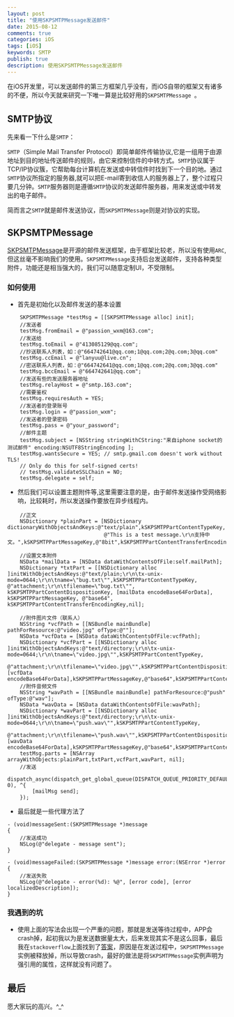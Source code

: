 ```yaml
---
layout: post
title: "使用SKPSMTPMessage发送邮件"
date: 2015-08-12
comments: true
categories: iOS
tags: [iOS]
keywords: SMTP
publish: true
description: 使用SKPSMTPMessage发送邮件
---
```

在iOS开发里，可以发送邮件的第三方框架几乎没有，而iOS自带的框架又有诸多的不便，所以今天就来研究一下唯一算是比较好用的`SKPSMTPMessage `。

## SMTP协议
先来看一下什么是`SMTP`：

`SMTP`（Simple Mail Transfer Protocol）即简单邮件传输协议,它是一组用于由源地址到目的地址传送邮件的规则，由它来控制信件的中转方式。`SMTP`协议属于TCP/IP协议簇，它帮助每台计算机在发送或中转信件时找到下一个目的地。通过`SMTP`协议所指定的服务器,就可以把E-mail寄到收信人的服务器上了，整个过程只要几分钟。`SMTP`服务器则是遵循`SMTP`协议的发送邮件服务器，用来发送或中转发出的电子邮件。
	
简而言之`SMTP`就是邮件发送协议，而`SKPSMTPMessage`则是对协议的实现。
## SKPSMTPMessage
[SKPSMTPMessage](https://github.com/jetseven/skpsmtpmessage)是开源的邮件发送框架，由于框架比较老，所以没有使用`ARC`,但这丝毫不影响我们的使用。`SKPSMTPMessage`支持后台发送邮件，支持各种类型附件，功能还是相当强大的，我们可以随意定制UI，不受限制。
### 如何使用

* 首先是初始化以及邮件发送的基本设置

```
	SKPSMTPMessage *testMsg = [[SKPSMTPMessage alloc] init];
    //发送者
    testMsg.fromEmail = @"passion_wxm@163.com";
    //发送给
    testMsg.toEmail = @"413085129@qq.com";
    //抄送联系人列表，如：@"664742641@qq.com;1@qq.com;2@q.com;3@qq.com"
    testMsg.ccEmail = @"lanyuu@live.cn";
    //密送联系人列表，如：@"664742641@qq.com;1@qq.com;2@q.com;3@qq.com"
    testMsg.bccEmail = @"664742641@qq.com";
    //发送有些的发送服务器地址
    testMsg.relayHost = @"smtp.163.com";
    //需要鉴权
    testMsg.requiresAuth = YES;
    //发送者的登录账号
    testMsg.login = @"passion_wxm";
    //发送者的登录密码
    testMsg.pass = @"your_password";
    //邮件主题
    testMsg.subject = [NSString stringWithCString:"来自iphone socket的测试邮件" encoding:NSUTF8StringEncoding ];
    testMsg.wantsSecure = YES; // smtp.gmail.com doesn't work without TLS!
    // Only do this for self-signed certs!
    // testMsg.validateSSLChain = NO;
    testMsg.delegate = self;
```

* 然后我们可以设置主题附件等,这里需要注意的是，由于邮件发送操作受网络影响，比较耗时，所以发送操作要放在异步线程内。

```
	//正文
    NSDictionary *plainPart = [NSDictionary dictionaryWithObjectsAndKeys:@"text/plain",kSKPSMTPPartContentTypeKey,
                               @"This is a test message.\r\n支持中文。",kSKPSMTPPartMessageKey,@"8bit",kSKPSMTPPartContentTransferEncodingKey,nil];
    
    //设置文本附件
    NSData *mailData = [NSData dataWithContentsOfFile:self.mailPath];
    NSDictionary *txtPart = [[NSDictionary alloc ]initWithObjectsAndKeys:@"text/plain;\r\n\tx-unix-mode=0644;\r\n\tname=\"bug.txt\"",kSKPSMTPPartContentTypeKey, @"attachment;\r\n\tfilename=\"bug.txt\"", kSKPSMTPPartContentDispositionKey, [mailData encodeBase64ForData], kSKPSMTPPartMessageKey, @"base64", kSKPSMTPPartContentTransferEncodingKey,nil];
    
    //附件图片文件（联系人）
    NSString *vcfPath = [[NSBundle mainBundle] pathForResource:@"video.jpg" ofType:@""];
    NSData *vcfData = [NSData dataWithContentsOfFile:vcfPath];
    NSDictionary *vcfPart = [[NSDictionary alloc ]initWithObjectsAndKeys:@"text/directory;\r\n\tx-unix-mode=0644;\r\n\tname=\"video.jpg\"",kSKPSMTPPartContentTypeKey,
                             @"attachment;\r\n\tfilename=\"video.jpg\"",kSKPSMTPPartContentDispositionKey,[vcfData encodeBase64ForData],kSKPSMTPPartMessageKey,@"base64",kSKPSMTPPartContentTransferEncodingKey,nil];
    //附件音频文件
    NSString *wavPath = [[NSBundle mainBundle] pathForResource:@"push" ofType:@"wav"];
    NSData *wavData = [NSData dataWithContentsOfFile:wavPath];
    NSDictionary *wavPart = [[NSDictionary alloc ]initWithObjectsAndKeys:@"text/directory;\r\n\tx-unix-mode=0644;\r\n\tname=\"push.wav\"",kSKPSMTPPartContentTypeKey,
                             @"attachment;\r\n\tfilename=\"push.wav\"",kSKPSMTPPartContentDispositionKey,[wavData encodeBase64ForData],kSKPSMTPPartMessageKey,@"base64",kSKPSMTPPartContentTransferEncodingKey,nil];
    testMsg.parts = [NSArray arrayWithObjects:plainPart,txtPart,vcfPart,wavPart, nil];
    //发送
    dispatch_async(dispatch_get_global_queue(DISPATCH_QUEUE_PRIORITY_DEFAULT, 0), ^{
        [mailMsg send];
    });
```
* 最后就是一些代理方法了

```
- (void)messageSent:(SKPSMTPMessage *)message
{    
    //发送成功
    NSLog(@"delegate - message sent");
}

- (void)messageFailed:(SKPSMTPMessage *)message error:(NSError *)error
{    
    //发送失败 
    NSLog(@"delegate - error(%d): %@", [error code], [error localizedDescription]);
}
```

### 我遇到的坑
* 使用上面的写法会出现一个严重的问题，那就是发送等待过程中，APP会crash掉，起初我以为是发送数据量太大，后来发现其实不是这么回事，最后我在`stackoverflow`上面找到了[答案](http://stackoverflow.com/questions/16397120/app-crashes-after-sending-mail-using-smtp)，原因是在发送过程中，`SKPSMTPMessage`实例被释放掉，所以导致crash，最好的做法是将`SKPSMTPMessage`实例声明为强引用的属性，这样就没有问题了。

## 最后
愿大家玩的高兴。^_^

